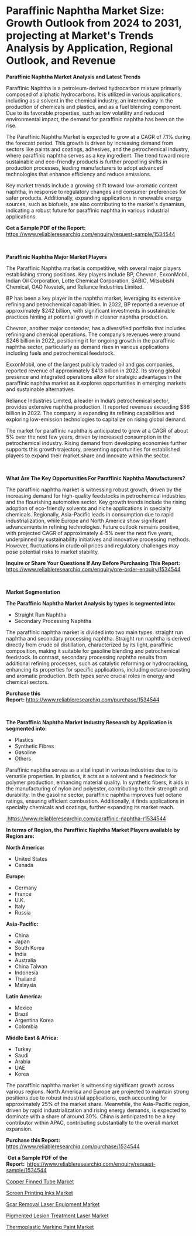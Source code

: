 <p><h1>Paraffinic Naphtha Market Size: Growth Outlook from 2024 to 2031, projecting at Market's Trends Analysis by Application, Regional Outlook, and Revenue</h1></p><p><strong>Paraffinic Naphtha Market Analysis and Latest Trends</strong></p>
<p><p>Paraffinic Naphtha is a petroleum-derived hydrocarbon mixture primarily composed of aliphatic hydrocarbons. It is utilized in various applications, including as a solvent in the chemical industry, an intermediary in the production of chemicals and plastics, and as a fuel blending component. Due to its favorable properties, such as low volatility and reduced environmental impact, the demand for paraffinic naphtha has been on the rise.</p><p>The Paraffinic Naphtha Market is expected to grow at a CAGR of 7.1% during the forecast period. This growth is driven by increasing demand from sectors like paints and coatings, adhesives, and the petrochemical industry, where paraffinic naphtha serves as a key ingredient. The trend toward more sustainable and eco-friendly products is further propelling shifts in production processes, leading manufacturers to adopt advanced technologies that enhance efficiency and reduce emissions.</p><p>Key market trends include a growing shift toward low-aromatic content naphtha, in response to regulatory changes and consumer preferences for safer products. Additionally, expanding applications in renewable energy sources, such as biofuels, are also contributing to the market's dynamism, indicating a robust future for paraffinic naphtha in various industrial applications.</p></p>
<p><strong>Get a Sample PDF of the Report:&nbsp;</strong> <a href="https://www.reliableresearchiq.com/enquiry/request-sample/1534544?utm_campaign=1106&utm_medium=2&utm_source=Github&utm_content=ia&utm_term=09112024&utm_id=paraffinic-naphtha">https://www.reliableresearchiq.com/enquiry/request-sample/1534544</a></p>
<p>&nbsp;</p>
<p><strong>Paraffinic Naphtha Major Market Players</strong></p>
<p><p>The Paraffinic Naphtha market is competitive, with several major players establishing strong positions. Key players include BP, Chevron, ExxonMobil, Indian Oil Corporation, Lotte Chemical Corporation, SABIC, Mitsubishi Chemical, OAO Novatek, and Reliance Industries Limited.</p><p>BP has been a key player in the naphtha market, leveraging its extensive refining and petrochemical capabilities. In 2022, BP reported a revenue of approximately $242 billion, with significant investments in sustainable practices hinting at potential growth in cleaner naphtha production.</p><p>Chevron, another major contender, has a diversified portfolio that includes refining and chemical operations. The company’s revenues were around $246 billion in 2022, positioning it for ongoing growth in the paraffinic naphtha sector, particularly as demand rises in various applications including fuels and petrochemical feedstock.</p><p>ExxonMobil, one of the largest publicly traded oil and gas companies, reported revenue of approximately $413 billion in 2022. Its strong global presence and integrated operations allow for strategic advantages in the paraffinic naphtha market as it explores opportunities in emerging markets and sustainable alternatives.</p><p>Reliance Industries Limited, a leader in India’s petrochemical sector, provides extensive naphtha production. It reported revenues exceeding $86 billion in 2022. The company is expanding its refining capabilities and exploring low-emission technologies to capitalize on rising global demand.</p><p>The market for paraffinic naphtha is anticipated to grow at a CAGR of about 5% over the next few years, driven by increased consumption in the petrochemical industry. Rising demand from developing economies further supports this growth trajectory, presenting opportunities for established players to expand their market share and innovate within the sector.</p></p>
<p>&nbsp;</p>
<p><strong>What Are The Key Opportunities For Paraffinic Naphtha Manufacturers?</strong></p>
<p><p>The paraffinic naphtha market is witnessing robust growth, driven by the increasing demand for high-quality feedstocks in petrochemical industries and the flourishing automotive sector. Key growth trends include the rising adoption of eco-friendly solvents and niche applications in specialty chemicals. Regionally, Asia-Pacific leads in consumption due to rapid industrialization, while Europe and North America show significant advancements in refining technologies. Future outlook remains positive, with projected CAGR of approximately 4-5% over the next five years, underpinned by sustainability initiatives and innovative processing methods. However, fluctuations in crude oil prices and regulatory challenges may pose potential risks to market stability.</p></p>
<p><strong>Inquire or Share Your Questions If Any Before Purchasing This Report:</strong> <a href="https://www.reliableresearchiq.com/enquiry/pre-order-enquiry/1534544?utm_campaign=1106&utm_medium=2&utm_source=Github&utm_content=ia&utm_term=09112024&utm_id=paraffinic-naphtha">https://www.reliableresearchiq.com/enquiry/pre-order-enquiry/1534544</a></p>
<p>&nbsp;</p>
<p><strong>Market Segmentation</strong></p>
<p><strong>The Paraffinic Naphtha Market Analysis by types is segmented into:</strong></p>
<p><ul><li>Straight Run Naphtha</li><li>Secondary Processing Naphtha</li></ul></p>
<p><p>The paraffinic naphtha market is divided into two main types: straight run naphtha and secondary processing naphtha. Straight run naphtha is derived directly from crude oil distillation, characterized by its light, paraffinic composition, making it suitable for gasoline blending and petrochemical feedstock. In contrast, secondary processing naphtha results from additional refining processes, such as catalytic reforming or hydrocracking, enhancing its properties for specific applications, including octane-boosting and aromatic production. Both types serve crucial roles in energy and chemical sectors.</p></p>
<p><strong>Purchase this Report:&nbsp;</strong><a href="https://www.reliableresearchiq.com/purchase/1534544?utm_campaign=1106&utm_medium=2&utm_source=Github&utm_content=ia&utm_term=09112024&utm_id=paraffinic-naphtha">https://www.reliableresearchiq.com/purchase/1534544</a></p>
<p>&nbsp;</p>
<p><strong>The Paraffinic Naphtha Market Industry Research by Application is segmented into:</strong></p>
<p><ul><li>Plastics</li><li>Synthetic Fibres</li><li>Gasoline</li><li>Others</li></ul></p>
<p><p>Paraffinic naphtha serves as a vital input in various industries due to its versatile properties. In plastics, it acts as a solvent and a feedstock for polymer production, enhancing material quality. In synthetic fibers, it aids in the manufacturing of nylon and polyester, contributing to their strength and durability. In the gasoline sector, paraffinic naphtha improves fuel octane ratings, ensuring efficient combustion. Additionally, it finds applications in specialty chemicals and coatings, further expanding its market reach.</p></p>
<p><a href="https://www.reliableresearchiq.com/paraffinic-naphtha-r1534544?utm_campaign=1106&utm_medium=2&utm_source=Github&utm_content=ia&utm_term=09112024&utm_id=paraffinic-naphtha">&nbsp;https://www.reliableresearchiq.com/paraffinic-naphtha-r1534544</a></p>
<p><strong>In terms of Region, the Paraffinic Naphtha Market Players available by Region are:</strong></p>
<p>
    <p> <strong> North America: </strong>
        <ul>
            <li>United States</li>
            <li>Canada</li>
        </ul>
        </p> 
    <p> <strong> Europe: </strong>
        <ul>
            <li>Germany</li>
            <li>France</li>
            <li>U.K.</li>
            <li>Italy</li>
            <li>Russia</li>
        </ul>
        </p> 
    <p> <strong> Asia-Pacific: </strong>
        <ul>
            <li>China</li>
            <li>Japan</li>
            <li>South Korea</li>
            <li>India</li>
            <li>Australia</li>
            <li>China Taiwan</li>
            <li>Indonesia</li>
            <li>Thailand</li>
            <li>Malaysia</li>
        </ul>
        </p> 
    <p> <strong> Latin America: </strong>
        <ul>
            <li>Mexico</li>
            <li>Brazil</li>
            <li>Argentina Korea</li>
            <li>Colombia</li>
        </ul>
        </p> 
    <p> <strong> Middle East & Africa: </strong>
        <ul>
            <li>Turkey</li>
            <li>Saudi</li>
            <li>Arabia</li>
            <li>UAE</li>
            <li>Korea</li>
        </ul>
    </p>
    </p>
<p><p>The paraffinic naphtha market is witnessing significant growth across various regions. North America and Europe are projected to maintain strong positions due to robust industrial applications, each accounting for approximately 25% of the market share. Meanwhile, the Asia-Pacific region, driven by rapid industrialization and rising energy demands, is expected to dominate with a share of around 30%. China is anticipated to be a key contributor within APAC, contributing substantially to the overall market expansion.</p></p>
<p><strong>Purchase this Report: </strong><a href="https://www.reliableresearchiq.com/purchase/1534544?utm_campaign=1106&utm_medium=2&utm_source=Github&utm_content=ia&utm_term=09112024&utm_id=paraffinic-naphtha">https://www.reliableresearchiq.com/purchase/1534544</a></p>
<p>&nbsp;<strong>Get a Sample PDF of the Report:&nbsp;&nbsp;</strong><a href="https://www.reliableresearchiq.com/enquiry/request-sample/1534544?utm_campaign=1106&utm_medium=2&utm_source=Github&utm_content=ia&utm_term=09112024&utm_id=paraffinic-naphtha">https://www.reliableresearchiq.com/enquiry/request-sample/1534544</a></p>
<p><strong></strong></p>
<p><p><a href="https://github.com/fratgqppizur/Market-Research-Report-List-1/blob/main/copper-finned-tube-market.md?utm_campaign=1106&utm_medium=2&utm_source=Github&utm_content=ia&utm_term=09112024&utm_id=paraffinic-naphtha">Copper Finned Tube Market</a></p><p><a href="https://github.com/hentonwytandusyl0/Market-Research-Report-List-1/blob/main/screen-printing-inks-market.md?utm_campaign=1106&utm_medium=2&utm_source=Github&utm_content=ia&utm_term=09112024&utm_id=paraffinic-naphtha">Screen Printing Inks Market</a></p><p><a href="https://issuu.com/reportprime-2/docs/scar-removal-laser-equipment-market_ea46f906339181?utm_campaign=1106&utm_medium=2&utm_source=Github&utm_content=ia&utm_term=09112024&utm_id=paraffinic-naphtha">Scar Removal Laser Equipment Market</a></p><p><a href="https://issuu.com/reportprime-2/docs/pigmented-lesion-treatment-laser-ma_ae0e2d2e967bb0?utm_campaign=1106&utm_medium=2&utm_source=Github&utm_content=ia&utm_term=09112024&utm_id=paraffinic-naphtha">Pigmented Lesion Treatment Laser Market</a></p><p><a href="https://github.com/janeengrenong0/Market-Research-Report-List-1/blob/main/thermoplastic-marking-paint-market.md?utm_campaign=1106&utm_medium=2&utm_source=Github&utm_content=ia&utm_term=09112024&utm_id=paraffinic-naphtha">Thermoplastic Marking Paint Market</a></p></p>